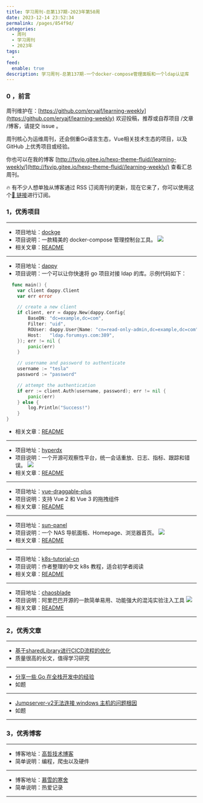 ```yaml
---
title: 学习周刊-总第137期-2023年第50周
date: 2023-12-14 23:52:34
permalink: /pages/854f9d/
categories:
  - 周刊
  - 学习周刊
  - 2023年
tags:
  -
feed:
  enable: true
description: 学习周刊-总第137期-一个docker-compose管理面板和一个ldap认证库
---
```


### 0 ，前言

周刊维护在：[https://github.com/eryajf/learning-weekly](https://github.com/eryajf/learning-weekly)  欢迎投稿，推荐或自荐项目 /文章 /博客，请提交 issue 。

周刊核心为运维周刊，还会侧重Go语言生态，Vue相关技术生态的项目，以及 GitHub 上优秀项目或经验。

你也可以在我的博客 [http://fsvip.gitee.io/hexo-theme-fluid//learning-weekly/](http://fsvip.gitee.io/hexo-theme-fluid//learning-weekly/) 查看汇总周刊。

🔥 有不少人想单独从博客通过 RSS 订阅周刊的更新，现在它来了，你可以使用这个[🔗 链接](http://fsvip.gitee.io/hexo-theme-fluid//learning-weekly.xml)进行订阅。

### 1，优秀项目

---
- 项目地址：[dockge](https://github.com/louislam/dockge)
- 项目说明：一款精美的 docker-compose 管理控制台工具。
  ![](https://t.eryajf.net/imgs/2023/12/1702130156068.png)
- 相关文章：[README](https://github.com/louislam/dockge#readme)
---
- 项目地址：[dappy](https://github.com/nerney/dappy)
- 项目说明：一个可以让你快速将 go 项目对接 ldap 的库。示例代码如下：
```go
  func main() {
	var client dappy.Client
	var err error

	// create a new client
	if client, err = dappy.New(dappy.Config{
		BaseDN: "dc=example,dc=com",
		Filter: "uid",
		ROUser: dappy.User{Name: "cn=read-only-admin,dc=example,dc=com", Pass: "password"},
		Host:   "ldap.forumsys.com:389",
	}); err != nil {
		panic(err)
	}

	// username and password to authenticate
	username := "tesla"
	password := "password"

	// attempt the authentication
	if err := client.Auth(username, password); err != nil {
		panic(err)
	} else {
		log.Println("Success!")
	}
}
```
- 相关文章：[README](https://github.com/nerney/dappy#readme)
---
- 项目地址：[hyperdx](https://github.com/hyperdxio/hyperdx)
- 项目说明：一个开源可观察性平台，统一会话重放、日志、指标、跟踪和错误。
  ![](https://t.eryajf.net/imgs/2023/11/1701105518370.png)
- 相关文章：[README](https://github.com/hyperdxio/hyperdx#readme)
---
- 项目地址：[vue-draggable-plus](https://github.com/Alfred-Skyblue/vue-draggable-plus)
- 项目说明：支持 Vue 2 和 Vue 3 的拖拽组件
- 相关文章：[README](https://github.com/Alfred-Skyblue/vue-draggable-plus#readme)
---
- 项目地址：[sun-panel](https://github.com/hslr-s/sun-panel)
- 项目说明：一个 NAS 导航面板、Homepage、浏览器首页。
  ![](https://t.eryajf.net/imgs/2023/11/1701149933180.jpg)
- 相关文章：[README](https://github.com/hslr-s/sun-panel#readme)
---
- 项目地址：[k8s-tutorial-cn](https://github.com/chaseSpace/k8s-tutorial-cn)
- 项目说明：作者整理的中文 k8s 教程，适合初学者阅读
- 相关文章：[README](https://github.com/chaseSpace/k8s-tutorial-cn#readme)
---
- 项目地址：[chaosblade](https://github.com/chaosblade-io/chaosblade)
- 项目说明：阿里巴巴开源的一款简单易用、功能强大的混沌实验注入工具
  ![](https://t.eryajf.net/imgs/2023/12/1701739533433.png)
- 相关文章：[README](https://github.com/chaosblade-io/chaosblade/blob/master/README_CN.md)
---
### 2，优秀文章

---
- [基于sharedLibrary进行CICD流程的优化](https://www.iblog.zone/archives/%E5%9F%BA%E4%BA%8Esharedlibrary%E8%BF%9B%E8%A1%8Ccicd%E6%B5%81%E7%A8%8B%E7%9A%84%E4%BC%98%E5%8C%96/)
- 质量很高的长文，值得学习研究
---
- [分享一些 Go 在全栈开发中的经验](https://v2ex.com/t/996257#reply33)
- 如题
---
- [Jumpserver-v2无法连接 windows 主机的问题根因](https://github.com/jumpserver/jumpserver/issues/7892#issuecomment-1158383426)
- 如题
---
### 3，优秀博客

---
- 博客地址：[高哲技术博客](https://www.gaozhe.net/)
- 简单说明：编程，爬虫以及硬件
---
- 博客地址：[慕雪的寒舍](https://blog.musnow.top/)
- 简单说明：热爱记录
---